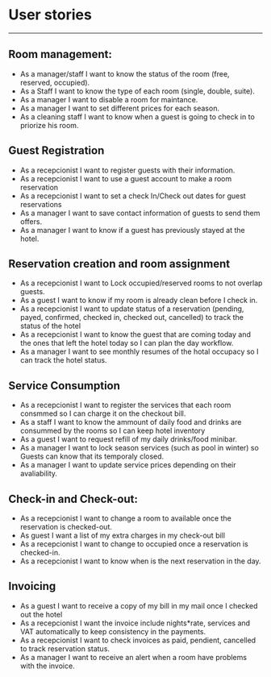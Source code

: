 # User stories

---

## Room management:

- As a manager/staff I want to know the status of the room (free, reserved, occupied).
- As a Staff I want to know the type of each room (single, double, suite).
- As a manager I want to disable a room for maintance.
- As a manager I want to set different prices for each season.
- As a cleaning staff I want to know when a guest is going to check in to priorize his room.


## Guest Registration

- As a recepcionist I want to register guests with their information.
- As a recepcionist I want to use a guest account to make a room reservation
- As a recepcionist I want to set a check In/Check out dates for guest reservations
- As a manager I want to save contact information of guests to send them offers.
- As a manager I want to know if a guest has previously stayed at the hotel.

## Reservation creation and room assignment

- As a recepcionist I want to Lock occupied/reserved rooms to not overlap guests.
- As a guest I want to know if my room is already clean before I check in.
- As a recepcionist I want to update status of a reservation (pending, payed, confirmed, checked in, checked out, cancelled) to track the status of the hotel
- As a recepcionist I want to know the guest that are coming today and the ones that left the hotel today so I can plan the day workflow.
- As a manager I want to see monthly resumes of the hotal occupacy so I can track the hotel status.

## Service Consumption

- As a recepcionist I want to register the services that each room consmmed so I can charge it on the checkout bill.
- As a staff I want to know the ammount of daily food and drinks are consummed by the rooms so I can keep hotel inventory
- As a guest I want to request refill of my daily drinks/food minibar.
- As a manager I want to lock season services (such as pool in winter) so Guests can know that its temporaly closed.
- As a manager I want to update service prices depending on their avaliability.

## Check-in and Check-out:

- As a recepcionist I want to change a room to available once the reservation is checked-out.
- As guest I want a list of my extra charges in my check-out bill
- As a recepcionist I want to change to occupied once a reservation is checked-in.
- As a recepcionist I want to know when is the next reservation in the day.


## Invoicing

- As a guest I want to receive a copy of my bill in my mail once I checked out the hotel
- As a recepcionist I want the invoice include nights*rate, services and VAT automatically to keep consistency in the payments.
- As a recepcionist I want to check invoices as paid, pendient, cancelled to track reservation status.
- As a manager I want to receive an alert when a room have problems with the invoice.

